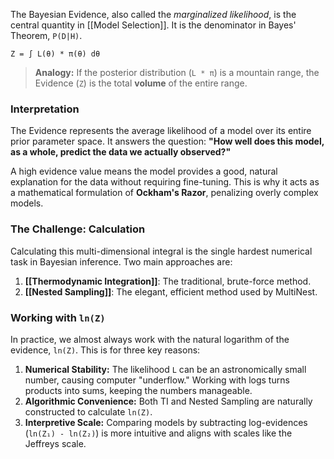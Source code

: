 
The Bayesian Evidence, also called the *marginalized likelihood*, is the central quantity in [[Model Selection]]. It is the denominator in Bayes' Theorem, `P(D|H)`.

`Z = ∫ L(θ) * π(θ) dθ`

> **Analogy:** If the posterior distribution (`L * π`) is a mountain range, the Evidence (`Z`) is the total **volume** of the entire range.

### Interpretation

The Evidence represents the average likelihood of a model over its entire prior parameter space. It answers the question: **"How well does this model, as a whole, predict the data we actually observed?"**

A high evidence value means the model provides a good, natural explanation for the data without requiring fine-tuning. This is why it acts as a mathematical formulation of **Ockham's Razor**, penalizing overly complex models.

### The Challenge: Calculation

Calculating this multi-dimensional integral is the single hardest numerical task in Bayesian inference. Two main approaches are:
1.  **[[Thermodynamic Integration]]**: The traditional, brute-force method.
2.  **[[Nested Sampling]]**: The elegant, efficient method used by MultiNest.

### Working with `ln(Z)`

In practice, we almost always work with the natural logarithm of the evidence, `ln(Z)`. This is for three key reasons:
1.  **Numerical Stability:** The likelihood `L` can be an astronomically small number, causing computer "underflow." Working with logs turns products into sums, keeping the numbers manageable.
2.  **Algorithmic Convenience:** Both TI and Nested Sampling are naturally constructed to calculate `ln(Z)`.
3.  **Interpretive Scale:** Comparing models by subtracting log-evidences (`ln(Z₁) - ln(Z₂)`) is more intuitive and aligns with scales like the Jeffreys scale.